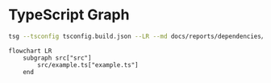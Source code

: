 # TypeScript Graph

```bash
tsg --tsconfig tsconfig.build.json --LR --md docs/reports/dependencies/deps-graph.md
```

```mermaid
flowchart LR
    subgraph src["src"]
        src/example.ts["example.ts"]
    end
```

